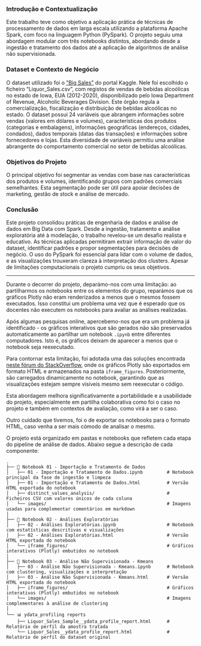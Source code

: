 ### Introdução e Contextualização

Este trabalho teve como objetivo a aplicação prática de técnicas de processamento de dados em larga escala utilizando a plataforma Apache Spark, com foco na linguagem Python (PySpark). O projeto seguiu uma abordagem modular com três notebooks distintos, abordando desde a ingestão e tratamento dos dados até a aplicação de algoritmos de análise não supervisionada.


### Dataset e Contexto de Negócio

O dataset utilizado foi o ["Big Sales"](https://www.kaggle.com/datasets/pigment/big-sales-data/data) do portal Kaggle. Nele foi escolhido o ficheiro “Liquor_Sales.csv”, com registos de vendas de bebidas alcoólicas no estado de Iowa, EUA (2012-2020), disponibilizado pelo Iowa Department of Revenue, Alcoholic Beverages Division. Este órgão regula a comercialização, fiscalização e distribuição de bebidas alcoólicas no estado.
O dataset possui 24 variáveis que abrangem informações sobre vendas (valores em dólares e volumes), características dos produtos (categorias e embalagens), informações geográficas (endereços, cidades, condados), dados temporais (datas das transações) e informações sobre fornecedores e lojas. Esta diversidade de variáveis permitiu uma análise abrangente do comportamento comercial no setor de bebidas alcoólicas.

### Objetivos do Projeto

O principal objetivo foi segmentar as vendas com base nas características dos produtos e volumes, identificando grupos com padrões comerciais semelhantes. Esta segmentação pode ser útil para apoiar decisões de marketing, gestão de stock e análise de mercado.

### Conclusão

Este projeto consolidou práticas de engenharia de dados e análise de dados em Big Data com Spark. Desde a ingestão, tratamento e análise exploratória até à modelação, o trabalho revelou-se um desafio realista e educativo. As técnicas aplicadas permitiram extrair informação de valor do dataset, identificar padrões e propor segmentações para decisões de negócio.
O uso do PySpark foi essencial para lidar com o volume de dados, e as visualizações trouxeram clareza à interpretação dos clusters. Apesar de limitações computacionais o projeto cumpriu os seus objetivos.



---




Durante o decorrer do projeto, deparámo-nos com uma limitação: ao partilharmos os notebooks entre os elementos do grupo, reparámos que os gráficos Plotly não eram renderizados a menos que o mesmos fossem executados. Isso constitui um problema uma vez que é esperado que os docentes não executem os notebooks para avaliar as análises realizadas.

Após algumas pesquisas online, apercebemo-nos que era um problema já identificado - os gráficos interativos que são gerados não são preservados automaticamente ao partilhar um notebook `.ipynb` entre diferentes computadores. Isto é, os gráficos deixam de aparecer a menos que o notebook seja reexecutado.

Para contornar esta limitação, foi adotada uma das soluções encontrada [neste fórum do StackOverflow](https://stackoverflow.com/questions/52771328/plotly-chart-not-showing-in-jupyter-notebook), onde os gráficos Plotly são exportados em formato HTML e armazenados na pasta `iframe_figures`. Posteriormente, são carregados dinamicamente no notebook, garantindo que as visualizações estejam sempre visíveis mesmo sem reexecutar o código.

Esta abordagem melhora significativamente a portabilidade e a usabilidade do projeto, especialmente em partilha colaborativa como foi o caso no projeto e também em contextos de avaliação, como virá a ser o caso.


Outro cuidado que tivemos, foi o de exportar os notebooks para o formato HTML, caso venha a ser mais cómodo de analisar o mesmo.


O projeto está organizado em pastas e notebooks que refletem cada etapa do pipeline de análise de dados.
Abaixo segue a descrição de cada componente:

	.
	├── 📓 Notebook 01 - Importação e Tratamento de Dados
	│   ├── 01 - Importação e Tratamento de Dados.ipynb         # Notebook principal da fase de ingestão e limpeza
	│   ├── 01 - Importação e Tratamento de Dados.html          # Versão HTML exportada do notebook
	│   ├── distinct_values_analysis/                           # Ficheiros CSV com valores únicos de cada coluna
	│   └── images/                                             # Imagens usadas para complementar comentários em markdown
	│
	├── 📓 Notebook 02 - Análises Exploratórias
	│   ├── 02 - Análises Exploratórias.ipynb                   # Notebook com estatísticas descritivas e visualizações
	│   ├── 02 - Análises Exploratórias.html                    # Versão HTML exportada do notebook
	│   └── iframe_figures/                                     # Gráficos interativos (Plotly) embutidos no notebook
	│
	├── 📓 Notebook 03 - Análise Não Supervisionada - Kmeans
	│   ├── 03 - Análise Não Supervisionada - Kmeans.ipynb      # Notebook com clustering, visualizações e interpretação
	│   ├── 03 - Análise Não Supervisionada - Kmeans.html       # Versão HTML exportada do notebook
	│   ├── iframe_figures/                                     # Gráficos interativos (Plotly) embutidos no notebook
	│   └── images/                                             # Imagens complementares à análise de clustering
	│
	└── 📊 ydata_profiling reports
	    ├── Liquor_Sales_Sample__ydata_profile_report.html      # Relatório de perfil da amostra tratada
	    └── Liquor_Sales__ydata_profile_report.html             # Relatório de perfil do dataset original
